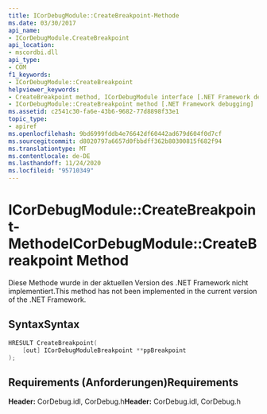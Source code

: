 ```yaml
---
title: ICorDebugModule::CreateBreakpoint-Methode
ms.date: 03/30/2017
api_name:
- ICorDebugModule.CreateBreakpoint
api_location:
- mscordbi.dll
api_type:
- COM
f1_keywords:
- ICorDebugModule::CreateBreakpoint
helpviewer_keywords:
- CreateBreakpoint method, ICorDebugModule interface [.NET Framework debugging]
- ICorDebugModule::CreateBreakpoint method [.NET Framework debugging]
ms.assetid: c2541c30-fa6e-43b6-9682-77d8898f33e1
topic_type:
- apiref
ms.openlocfilehash: 9bd6999fddb4e76642df60442ad679d604f0d7cf
ms.sourcegitcommit: d8020797a6657d0fbbdff362b80300815f682f94
ms.translationtype: MT
ms.contentlocale: de-DE
ms.lasthandoff: 11/24/2020
ms.locfileid: "95710349"
---
```

# <a name="icordebugmodulecreatebreakpoint-method"></a><span data-ttu-id="6395e-102">ICorDebugModule::CreateBreakpoint-Methode</span><span class="sxs-lookup"><span data-stu-id="6395e-102">ICorDebugModule::CreateBreakpoint Method</span></span>

<span data-ttu-id="6395e-103">Diese Methode wurde in der aktuellen Version des .NET Framework nicht implementiert.</span><span class="sxs-lookup"><span data-stu-id="6395e-103">This method has not been implemented in the current version of the .NET Framework.</span></span>  
  
## <a name="syntax"></a><span data-ttu-id="6395e-104">Syntax</span><span class="sxs-lookup"><span data-stu-id="6395e-104">Syntax</span></span>  
  
```cpp  
HRESULT CreateBreakpoint(  
    [out] ICorDebugModuleBreakpoint **ppBreakpoint  
);  
```  
  
## <a name="requirements"></a><span data-ttu-id="6395e-105">Requirements (Anforderungen)</span><span class="sxs-lookup"><span data-stu-id="6395e-105">Requirements</span></span>  

 <span data-ttu-id="6395e-106">**Header:** CorDebug.idl, CorDebug.h</span><span class="sxs-lookup"><span data-stu-id="6395e-106">**Header:** CorDebug.idl, CorDebug.h</span></span>
